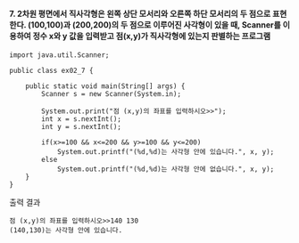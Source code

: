 #### 7. 2차원 평면에서 직사각형은 왼쪽 상단 모서리와 오른쪽 하단 모서리의 두 점으로 표현한다. (100,100)과 (200,200)의 두 점으로 이루어진 사각형이 있을 때, Scanner를 이용하여 정수 x와 y 값을 입력받고 점(x,y)가 직사각형에 있는지 판별하는 프로그램

```
import java.util.Scanner;

public class ex02_7 {

	public static void main(String[] args) {
		Scanner s = new Scanner(System.in);

		System.out.print("점 (x,y)의 좌표를 입력하시오>>");
		int x = s.nextInt();
		int y = s.nextInt();
		
		if(x>=100 && x<=200 && y>=100 && y<=200)
			System.out.printf("(%d,%d)는 사각형 안에 있습니다.", x, y);
		else
			System.out.printf("(%d,%d)는 사각형 안에 없습니다.", x, y);
	}
}
```
출력 결과
```
점 (x,y)의 좌표를 입력하시오>>140 130
(140,130)는 사각형 안에 있습니다.
```

